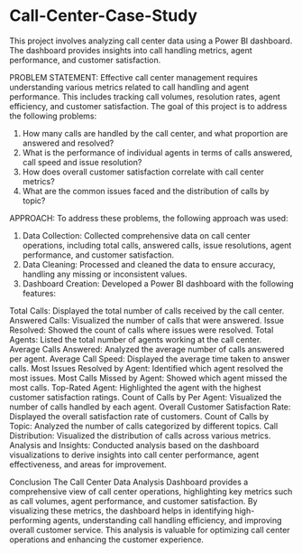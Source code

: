# Call-Center-Case-Study
This project involves analyzing call center data using a Power BI dashboard. The dashboard provides insights into call handling metrics, agent performance, and customer satisfaction.

PROBLEM STATEMENT:
Effective call center management requires understanding various metrics related to call handling and agent performance. This includes tracking call volumes, resolution rates, agent efficiency, and customer satisfaction. The goal of this project is to address the following problems:
1. How many calls are handled by the call center, and what proportion are answered and resolved?
2. What is the performance of individual agents in terms of calls answered, call speed and issue resolution?
3. How does overall customer satisfaction correlate with call center metrics?
4. What are the common issues faced and the distribution of calls by topic?


APPROACH:
To address these problems, the following approach was used:
1. Data Collection: Collected comprehensive data on call center operations, including total calls, answered calls, issue resolutions, agent performance, and customer satisfaction.
2. Data Cleaning: Processed and cleaned the data to ensure accuracy, handling any missing or inconsistent values.
3. Dashboard Creation: Developed a Power BI dashboard with the following features:

Total Calls: Displayed the total number of calls received by the call center.
Answered Calls: Visualized the number of calls that were answered.
Issue Resolved: Showed the count of calls where issues were resolved.
Total Agents: Listed the total number of agents working at the call center.
Average Calls Answered: Analyzed the average number of calls answered per agent.
Average Call Speed: Displayed the average time taken to answer calls.
Most Issues Resolved by Agent: Identified which agent resolved the most issues.
Most Calls Missed by Agent: Showed which agent missed the most calls.
Top-Rated Agent: Highlighted the agent with the highest customer satisfaction ratings.
Count of Calls by Per Agent: Visualized the number of calls handled by each agent.
Overall Customer Satisfaction Rate: Displayed the overall satisfaction rate of customers.
Count of Calls by Topic: Analyzed the number of calls categorized by different topics.
Call Distribution: Visualized the distribution of calls across various metrics.
Analysis and Insights: Conducted analysis based on the dashboard visualizations to derive insights into call center performance, agent effectiveness, and areas for improvement.

Conclusion
The Call Center Data Analysis Dashboard provides a comprehensive view of call center operations, highlighting key metrics such as call volumes, agent performance, and customer satisfaction. By visualizing these metrics, the dashboard helps in identifying high-performing agents, understanding call handling efficiency, and improving overall customer service. This analysis is valuable for optimizing call center operations and enhancing the customer experience.
